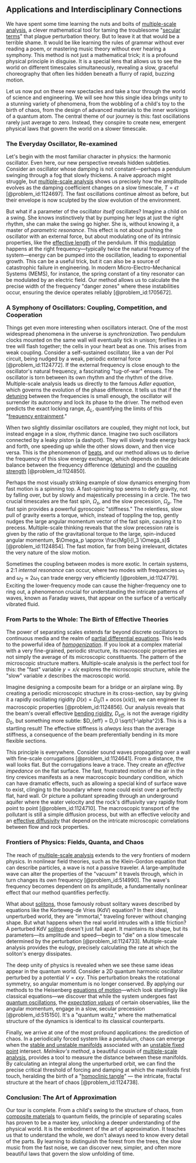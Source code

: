 ## Applications and Interdisciplinary Connections

We have spent some time learning the nuts and bolts of [multiple-scale analysis](@article_id:270488), a clever mathematical tool for taming the troublesome "[secular terms](@article_id:166989)" that plague perturbation theory. But to leave it at that would be a terrible shame. It would be like learning the rules of grammar without ever reading a poem, or mastering music theory without ever hearing a symphony. This method is not just a mathematical trick; it is a profound physical principle in disguise. It is a special lens that allows us to see the world on different timescales simultaneously, revealing a slow, graceful choreography that often lies hidden beneath a flurry of rapid, buzzing motion.

Let us now put on these new spectacles and take a tour through the world of science and engineering. We will see how this single idea brings unity to a stunning variety of phenomena, from the wobbling of a child's toy to the birth of chaos, from the design of advanced materials to the inner workings of a quantum atom. The central theme of our journey is this: fast oscillations rarely just average to zero. Instead, they conspire to create new, emergent physical laws that govern the world on a slower timescale.

### The Everyday Oscillator, Re-examined

Let's begin with the most familiar character in physics: the harmonic oscillator. Even here, our new perspective reveals hidden subtleties. Consider an oscillator whose damping is not constant—perhaps a pendulum swinging through a fog that slowly thickens. A naive approach might struggle, but [multiple-scale analysis](@article_id:270488) shows us precisely how the amplitude evolves as the damping coefficient changes on a slow timescale, $T = \epsilon t$ [@problem_id:1124697]. The fast oscillations continue almost as before, but their envelope is now sculpted by the slow evolution of the environment.

But what if a parameter of the oscillator *itself* oscillates? Imagine a child on a swing. She knows instinctively that by pumping her legs at just the right rhythm, she can make the swing go higher. She is, without knowing it, a master of *parametric resonance*. This effect is not about pushing the oscillator with an external force, but about modulating one of its intrinsic properties, like the [effective length](@article_id:183867) of the pendulum. If this [modulation](@article_id:260146) happens at the right frequency—typically twice the natural frequency of the system—energy can be pumped into the oscillation, leading to exponential growth. This can be a useful trick, but it can also be a source of catastrophic failure in engineering. In modern Micro-Electro-Mechanical Systems (MEMS), for instance, the spring constant of a tiny resonator can be modulated by an electric field. Our method allows us to calculate the precise width of the frequency "danger zones" where these instabilities occur, ensuring the device operates reliably [@problem_id:1705672].

### A Symphony of Oscillators: Coupling, Competition, and Cooperation

Things get even more interesting when oscillators interact. One of the most widespread phenomena in the universe is *synchronization*. Two pendulum clocks mounted on the same wall will eventually tick in unison; fireflies in a tree will flash together; the cells in your heart beat as one. This arises from weak coupling. Consider a self-sustained oscillator, like a van der Pol circuit, being nudged by a weak, periodic external force [@problem_id:1124772]. If the external frequency is close enough to the oscillator's natural frequency, a fascinating "tug-of-war" ensues. The oscillator is torn between its own rhythm and the rhythm of the drive. Multiple-scale analysis leads us directly to the famous *Adler equation*, which governs the evolution of the phase difference. It tells us that if the [detuning](@article_id:147590) between the frequencies is small enough, the oscillator will surrender its autonomy and lock its phase to the driver. The method even predicts the exact locking range, $\Delta_L$, quantifying the limits of this "[frequency entrainment](@article_id:269567)."

When two slightly dissimilar oscillators are coupled, they might not lock, but instead engage in a slow, rhythmic dance. Imagine two such oscillators connected by a leaky piston (a dashpot). They will slowly trade energy back and forth, one speeding up while the other slows down, and then vice versa. This is the phenomenon of [beats](@article_id:191434), and our method allows us to derive the frequency of this slow energy exchange, which depends on the delicate balance between the frequency difference ([detuning](@article_id:147590)) and the [coupling strength](@article_id:275023) [@problem_id:1124850].

Perhaps the most visually striking example of slow dynamics emerging from fast motion is a spinning top. A fast-spinning top seems to defy gravity, not by falling over, but by slowly and majestically precessing in a circle. The two crucial timescales are the fast spin, $\Omega_s$, and the slow precession, $\Omega_p$. The fast spin provides a powerful gyroscopic "stiffness." The relentless, slow pull of gravity exerts a torque, which, instead of toppling the top, gently nudges the large angular momentum vector of the fast spin, causing it to precess. Multiple-scale thinking reveals that the slow precession rate is given by the ratio of the gravitational torque to the large, spin-induced angular momentum, $\Omega_p \approx \frac{Mgl}{I_3 \Omega_s}$ [@problem_id:1124854]. The fast motion, far from being irrelevant, dictates the very nature of the slow motion.

Sometimes the coupling between modes is more exotic. In certain systems, a 2:1 *internal resonance* can occur, where two modes with frequencies $\omega_1$ and $\omega_2 \approx 2\omega_1$ can trade energy very efficiently [@problem_id:1124779]. Exciting the lower-frequency mode can cause the higher-frequency one to ring out, a phenomenon crucial for understanding the intricate patterns of waves, known as Faraday waves, that appear on the surface of a vertically vibrated fluid.

### From Parts to the Whole: The Birth of Effective Theories

The power of separating scales extends far beyond discrete oscillators to continuous media and the realm of [partial differential equations](@article_id:142640). This leads to the powerful idea of *[homogenization](@article_id:152682)*. If you look at a complex material with a very fine-grained, periodic structure, its macroscopic properties are not simply the average of its microscopic constituents. The pattern of the microscopic structure matters. Multiple-scale analysis is the perfect tool for this: the "fast" variable $y = x/\epsilon$ explores the microscopic structure, while the "slow" variable $x$ describes the macroscopic world.

Imagine designing a composite beam for a bridge or an airplane wing. By creating a periodic microscopic structure in its cross-section, say by giving it a rapidly oscillating rigidity $D(x) = D_0(1 + \alpha \cos(x/\epsilon))$, we can engineer its macroscopic properties [@problem_id:1124856]. Our analysis reveals that the beam's overall effective [bending rigidity](@article_id:197585), $D_{eff}$, is not the average rigidity $D_0$, but something more subtle: $D_{eff} = D_0 \sqrt{1-\alpha^2}$. This is a startling result! The effective stiffness is *always less* than the average stiffness, a consequence of the beam preferentially bending in its more flexible sections.

This principle is everywhere. Consider sound waves propagating over a wall with fine-scale corrugations [@problem_id:1124641]. From a distance, the wall looks flat. But the corrugations leave a trace. They create an *effective impedance* on the flat surface. The fast, frustrated motion of the air in the tiny crevices manifests as a new macroscopic boundary condition, which can have dramatic effects, such as allowing a special kind of surface wave to exist, clinging to the boundary where none could exist over a perfectly flat, hard wall. Or picture a pollutant spreading through an underground aquifer where the water velocity and the rock's diffusivity vary rapidly from point to point [@problem_id:1124710]. The macroscopic transport of the pollutant is still a simple diffusion process, but with an effective velocity and an [effective diffusivity](@article_id:183479) that depend on the intricate microscopic correlations between flow and rock properties.

### Frontiers of Physics: Fields, Quanta, and Chaos

The reach of [multiple-scale analysis](@article_id:270488) extends to the very frontiers of modern physics. In nonlinear field theories, such as the Klein-Gordon equation that can describe particles, a wave is not a passive traveler. A large-amplitude wave can alter the properties of the "vacuum" it travels through, which in turn changes its own frequency [@problem_id:514990]. The wave's frequency becomes dependent on its amplitude, a fundamentally nonlinear effect that our method quantifies perfectly.

What about [solitons](@article_id:145162), those famously robust solitary waves described by equations like the Korteweg-de Vries (KdV) equation? In their ideal, unperturbed world, they are "immortal," traveling forever without changing shape. But what happens when the real world intrudes with a little friction? A perturbed KdV [soliton](@article_id:139786) doesn't just fall apart. It maintains its shape, but its parameters—its amplitude and speed—begin to "die" on a slow timescale determined by the perturbation [@problem_id:1124733]. Multiple-scale analysis provides the eulogy, precisely calculating the rate at which the soliton's energy dissipates.

The deep unity of physics is revealed when we see these same ideas appear in the quantum world. Consider a 2D quantum harmonic oscillator perturbed by a potential $V = \epsilon xy$. This perturbation breaks the rotational symmetry, so angular momentum is no longer conserved. By applying our methods to the Heisenberg [equations of motion](@article_id:170226)—which look startlingly like classical equations—we discover that while the system undergoes fast [quantum oscillations](@article_id:141861), the *[expectation values](@article_id:152714)* of certain observables, like the angular momentum, engage in a slow, secular precession [@problem_id:515150]. It's a "quantum waltz," where the mathematical structure of the dynamics is identical to its classical counterparts.

Finally, we arrive at one of the most profound applications: the prediction of chaos. In a periodically forced system like a pendulum, chaos can emerge when the [stable and unstable manifolds](@article_id:261242) associated with an [unstable fixed point](@article_id:268535) intersect. *Melnikov's method*, a beautiful cousin of [multiple-scale analysis](@article_id:270488), provides a tool to measure the distance between these manifolds. By calculating an integral along the unperturbed orbit, we can find the precise critical threshold of forcing and damping at which the manifolds first touch, heralding the birth of a "[homoclinic tangle](@article_id:260279)" — the intricate, fractal structure at the heart of chaos [@problem_id:1124738].

### Conclusion: The Art of Approximation

Our tour is complete. From a child's swing to the structure of chaos, from [composite materials](@article_id:139362) to quantum fields, the principle of separating scales has proven to be a master key, unlocking a deeper understanding of the physical world. It is the embodiment of the art of approximation. It teaches us that to understand the whole, we don't always need to know every detail of the parts. By learning to distinguish the forest from the trees, the slow music from the fast noise, we can discover new, simpler, and often more beautiful laws that govern the slow unfolding of time.